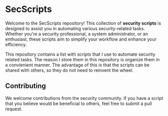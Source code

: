# SecScripts

Welcome to the SecScripts repository! This collection of **security scripts** is designed to assist you in automating various security-related tasks. Whether you're a security professional, a system administrator, or an enthusiast, these scripts aim to simplify your workflow and enhance your efficiency. 

This repository contains a list with scripts that I use to automate security related tasks. The reason I store them in this repository is organize them in a convienient manner. The advantage of this is that the scripts can be shared with others, so they do not need to reinvent the wheel.

## Contributing

We welcome contributions from the security community. If you have a script that you believe would be beneficial to others, feel free to submit a pull request. 
